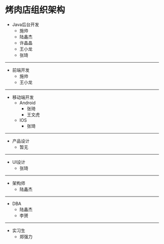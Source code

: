 # 烤肉店组织架构

+ Java后台开发
    + 施帅
    + 陆鑫杰
    + 许晶晶
    + 王小龙
    + 张琦
---
+ 前端开发
    + 施帅
    + 王小龙
---
+ 移动端开发
    + Android 
        + 张琦
        + 王文虎
    + IOS 
        + 张琦
---
+ 产品设计
    + 暂无
---
+ UI设计
    + 张琦
---
+ 架构师
    + 陆鑫杰
---
+ DBA
    + 陆鑫杰
    + 李赟
---
+ 实习生
    + 郑强力

